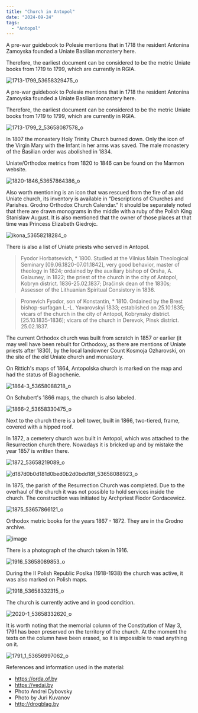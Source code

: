 ```yaml
---
title: "Church in Antopol"
date: "2024-09-24"
tags: 
  - "Antopol"
---
```


A pre-war guidebook to Polesie mentions that in 1718 the resident Antonina Zamoyska founded a Uniate Basilian monastery here.

Therefore, the earliest document can be considered to be the metric Uniate books from 1719 to 1799, which are currently in RGIA.

![1713-1799_53658329475_o](https://github.com/escfrpls/drochiczynpoleski/assets/125834172/1c97854f-50c9-44f8-aec9-128134833408)

A pre-war guidebook to Polesie mentions that in 1718 the resident Antonina Zamoyska founded a Uniate Basilian monastery here.

Therefore, the earliest document can be considered to be the metric Uniate books from 1719 to 1799, which are currently in RGIA.

![1713-1799_2_53658087578_o](https://github.com/escfrpls/drochiczynpoleski/assets/125834172/abfe65f0-f626-4c0c-963f-5ae58f8a954a)

In 1807 the monastery Holy Trinity Church burned down. Only the icon of the Virgin Mary with the Infant in her arms was saved. The male monastery of the Basilian order was abolished in 1834.

Uniate/Orthodox metrics from 1820 to 1846 can be found on the Marmon website.

![1820-1846_53657864386_o](https://github.com/escfrpls/drochiczynpoleski/assets/125834172/4cfd5e09-3be1-465d-b842-a6d6c511e9d6)

Also worth mentioning is an icon that was rescued from the fire of an old Uniate church, its inventory is available in “Descriptions of Churches and Parishes. Grodno Orthodox Church Calendar.” It should be separately noted that there are drawn monograms in the middle with a ruby of the Polish King Stanislaw August. It is also mentioned that the owner of those places at that time was Princess Elizabeth Giedrojc.

![ikona_53658218284_o](https://github.com/escfrpls/drochiczynpoleski/assets/125834172/8b59c1e7-86a9-4089-8eab-a83475fd1472)

There is also a list of Uniate priests who served in Antopol.

> Fyodor Horbatsevich, \* 1800. Studied at the Vilnius Main Theological Seminary \[09.06.1820-07.01.1842\], very good behavior, master of theology in 1824; ordained by the auxiliary bishop of Orsha, A. Galauney, in 1822; the priest of the church in the city of Antopol, Kobryn district. 1836-25.02.1837; Dračinsk dean of the 1830s; Assessor of the Lithuanian Spiritual Consistory in 1836.

> Pronevich Fyodor, son of Konstantin, \* 1810. Ordained by the Brest bishop-surfagan L.-L. Yavarovskyi 1833; established on 25.10.1835; vicars of the church in the city of Antopol, Kobrynsky district. \[25.10.1835-1836\]; vicars of the church in Derevok, Pinsk district. 25.02.1837.

The current Orthodox church was built from scratch in 1857 or earlier (it may well have been rebuilt for Orthodoxy, as there are mentions of Uniate priests after 1830), by the local landowner Count Kosmoja Ozharovski, on the site of the old Uniate church and monastery.

On Rittich's maps of 1864, Antopolska church is marked on the map and had the status of Blagochenie.

![1864-3_53658088218_o](https://github.com/escfrpls/drochiczynpoleski/assets/125834172/1f289b78-f151-4e39-9b43-4b6d40777c9b)

On Schubert's 1866 maps, the church is also labeled.

![1866-2_53658330475_o](https://github.com/escfrpls/drochiczynpoleski/assets/125834172/a224f3b5-4ef7-42cf-acb6-0c75e24ae664)

Next to the church there is a bell tower, built in 1866, two-tiered, frame, covered with a hipped roof.

In 1872, a cemetery church was built in Antopol, which was attached to the Resurrection church there. Nowadays it is bricked up and by mistake the year 1857 is written there.

![1872_53658219089_o](https://github.com/escfrpls/drochiczynpoleski/assets/125834172/40405893-3b72-406f-bb9c-219a570ffe18)

![d187d0b0d181d0bed0b2d0bdd18f_53658088923_o](https://github.com/escfrpls/drochiczynpoleski/assets/125834172/fa3d150b-84d4-4ed0-a5aa-0ba226e33e5f)

In 1875, the parish of the Resurrection Church was completed. Due to the overhaul of the church it was not possible to hold services inside the church. The construction was initiated by Archpriest Fiodor Gordacewicz.

![1875_53657866121_o](https://github.com/escfrpls/drochiczynpoleski/assets/125834172/58326599-ac15-47e5-8999-d9f2054e1bdf)

Orthodox metric books for the years 1867 - 1872. They are in the Grodno archive.

![image](https://github.com/escfrpls/drochiczynpoleski/assets/125834172/965c528b-f7a9-4be9-8849-9b95ec2c63bf)

There is a photograph of the church taken in 1916.

![1916_53658089853_o](https://github.com/escfrpls/drochiczynpoleski/assets/125834172/bc6ed8f2-8106-4849-baba-644e221ca7da)

During the II Polish Republic Poslka (1918-1938) the church was active, it was also marked on Polish maps.

![1918_53658332315_o](https://github.com/escfrpls/drochiczynpoleski/assets/125834172/503fddf5-2433-4e01-9e35-875d1fb97a29)

The church is currently active and in good condition.

![2020-1_53658332620_o](https://github.com/escfrpls/drochiczynpoleski/assets/125834172/16ad4742-98de-4a8c-add7-0b6ee5d9848e)

It is worth noting that the memorial column of the Constitution of May 3, 1791 has been preserved on the territory of the church. At the moment the texts on the column have been erased, so it is impossible to read anything on it.

![1791_1_53656997062_o](https://github.com/escfrpls/drochiczynpoleski/assets/125834172/a9a9ea94-e731-48b9-8109-ecfed2bc1f4d)

References and information used in the material:

- https://orda.of.by
- https://vedaj.by
- Photo Andrei Dybovsky
- Photo by Juri Kuvanov
- http://drogblag.by
